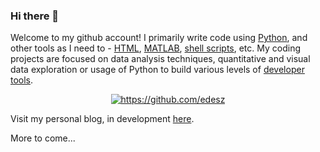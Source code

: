 ### Hi there 👋

Welcome to my github account! I primarily write code using [Python](https://www.python.org/), and other tools as I need to - [HTML](https://en.wikipedia.org/wiki/HTML), [MATLAB](https://www.mathworks.com/products/matlab.html), [shell scripts](https://en.wikipedia.org/wiki/Shell_script), etc. My coding projects are focused on data analysis techniques, quantitative and visual data exploration or usage of Python to build various levels of [developer tools](https://realpython.com/tutorials/tools/).

<div align="center">
<a href="https://github.com/edesz">
  <img align="center" alt="https://github.com/edesz" src="https://github-readme-stats.vercel.app/api/top-langs/?username=edesz&layout=compact&theme=blue-green" />
</a>
</div>

Visit my personal blog, in development [here](https://edesz.github.io/explanatory-pages/).

More to come...
